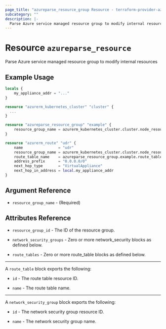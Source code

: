 ```yaml
---
page_title: "azureparse_resource_group Resource - terraform-provider-azureparse"
subcategory: ""
description: |-
  Parse Azure service managed resource group to modify internal resources
---
```


# Resource `azureparse_resource`

Parse Azure service managed resource group to modify internal resources

## Example Usage

```terraform
locals {
    my_appliance_addr = "..."
}

resource "azurerm_kubernetes_cluster" "cluster" {
  ...
}

resource "azureparse_resource_group" "example" {
    resource_group_name = azurerm_kubernetes_cluster.cluster.node_resource_group
}

resource "azurerm_route" "udr" {
    name                = "udr"
    resource_group_name = azurerm_kubernetes_cluster.cluster.node_resource_group
    route_table_name    = azureparse_resource_group.example.route_tables[0].name
    address_prefix      = "0.0.0.0/0"
    next_hop_type       = "VirtualAppliance"
    next_hop_in_address = local.my_appliance_addr
}
```

## Argument Reference

- `resource_group_name` - (Required)

## Attributes Reference

- `resource_group_id` - The ID of the resource group.

- `network_security_groups` - Zero or more network_security blocks as defined below.

- `route_tables` - Zero or more route_table blocks as defined below.

---

A `route_table` block exports the following:

* `id` - The route table resource ID.

* `name` - The route table name.

---

A `network_security_group` block exports the following:

* `id` - The network security group resource ID.

* `name` - The network security group name.

